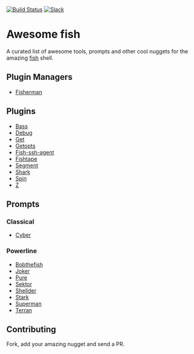 [slack-link]: https://fisherman-wharf.herokuapp.com
[slack-badge]: https://fisherman-wharf.herokuapp.com/badge.svg

[travis-link]: https://travis-ci.org/fisherman/awesome-fish
[travis-badge]: https://img.shields.io/travis/fisherman/awesome-fish.svg

[![Build Status][travis-badge]][travis-link]
[![Slack][slack-badge]][slack-link]

# Awesome fish

A curated list of awesome tools, prompts and other cool nuggets for the amazing [fish] shell.

## Plugin Managers

- [Fisherman](https://github.com/fisherman/fisherman)

## Plugins

- [Bass](https://github.com/edc/bass)
- [Debug](https://github.com/fisherman/debug)
- [Get](https://github.com/fisherman/get)
- [Getopts](https://github.com/fisherman/getopts)
- [Fish-ssh-agent](https://github.com/herrbischoff/fish-ssh-agent)
- [Fishtape](https://github.com/fisherman/fishtape)
- [Segment](https://github.com/fisherman/segment)
- [Shark](https://github.com/fisherman/shark)
- [Spin](https://github.com/fisherman/spin)
- [Z](https://github.com/fisherman/z)

## Prompts

### Classical

- [Cyber](https://github.com/fisherman/cyber)

### Powerline

- [Bobthefish](https://github.com/oh-my-fish/theme-bobthefish)
- [Joker](https://github.com/fisherman/joker)
- [Pure](https://github.com/rafaelrinaldi/pure)
- [Sektor](https://github.com/fisherman/sektor)
- [Shellder](https://github.com/simnalamburt/shellder)
- [Stark](https://github.com/fisherman/stark)
- [Superman](https://github.com/fisherman/superman)
- [Terran](https://github.com/fisherman/terran)

## Contributing

Fork, add your amazing nugget and send a PR.

[Awesome]: https://github.com/sindresorhus/awesome
[fish]: https://github.com/fish-shell/fish-shell
[create]: https://github.com/fisherman/awesome-fish/issues
[Pure]: https://github.com/sindresorhus/pure

